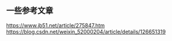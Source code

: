 
## 一些参考文章
https://www.jb51.net/article/275847.htm
https://blog.csdn.net/weixin_52000204/article/details/126651319